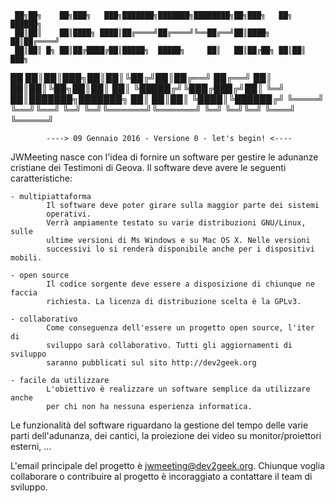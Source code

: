     
	 ██╗██╗    ██╗███╗   ███╗███████╗███████╗████████╗██╗███╗   ██╗ ██████╗ 
     ██║██║    ██║████╗ ████║██╔════╝██╔════╝╚══██╔══╝██║████╗  ██║██╔════╝ 
     ██║██║ █╗ ██║██╔████╔██║█████╗  █████╗     ██║   ██║██╔██╗ ██║██║  ███╗
██   ██║██║███╗██║██║╚██╔╝██║██╔══╝  ██╔══╝     ██║   ██║██║╚██╗██║██║   ██║
╚█████╔╝╚███╔███╔╝██║ ╚═╝ ██║███████╗███████╗   ██║   ██║██║ ╚████║╚██████╔╝
 ╚════╝  ╚══╝╚══╝ ╚═╝     ╚═╝╚══════╝╚══════╝   ╚═╝   ╚═╝╚═╝  ╚═══╝ ╚═════╝ 
                                                                            
		    ----> 09 Gennaio 2016 - Versione 0 - let's begin! <----
 
JWMeeting nasce con l'idea di fornire un software per gestire le adunanze 
cristiane dei Testimoni di Geova. Il software deve avere le seguenti
caratteristiche:

	- multipiattaforma
			Il software deve poter girare sulla maggior parte dei sistemi
			operativi. 
			Verrà ampiamente testato su varie distribuzioni	GNU/Linux, sulle 
			ultime versioni di Ms Windows e su Mac OS X. Nelle versioni
			successivi lo si renderà disponibile anche per i dispositivi mobili.
			
	- open source
			Il codice sorgente deve essere a disposizione di chiunque ne faccia
			richiesta. La licenza di distribuzione scelta è la GPLv3.
			
	- collaborativo
			Come conseguenza dell'essere un progetto open source, l'iter di
			sviluppo sarà collaborativo. Tutti gli aggiornamenti di sviluppo
			saranno pubblicati sul sito http://dev2geek.org
			
	- facile da utilizzare
			L'obiettivo è realizzare un software semplice da utilizzare	anche
			per chi non ha nessuna esperienza informatica.

Le funzionalità del software riguardano la gestione del tempo delle varie parti
dell'adunanza, dei cantici, la proiezione dei video su monitor/proiettori
esterni, ...
			
L'email principale del progetto è jwmeeting@dev2geek.org. Chiunque voglia
collaborare o contribuire al progetto è incoraggiato a contattare il team
di sviluppo.
	